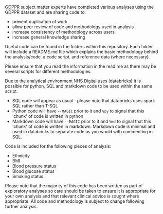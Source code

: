 [GDPPR](https://digital.nhs.uk/coronavirus/gpes-data-for-pandemic-planning-and-research) subject matter experts have completed various analyses using the GDPPR dataset and are sharing code to:

* prevent duplication of work
* allow peer review of code and methodology used in analysis
* increase consistency of methodology across users
* increase general knowledge sharing

Useful code can be found in the folders within this repository. Each folder will include a README.md file which explains the basic methodology behind the analysis/code, a code script, and reference data (where necessary).

Please ensure that you read the information in the read me as there may be several scripts for different methodologies. 

Due to the analytical environment NHS Digital uses (databricks) it is possible for python, SQL and markdown code to be used within the same script. 
- SQL code will appear as usual - please note that databricks uses spark SQL rather than T-SQL
- Python code will have ```--MAGIC``` prior to it and ```%py``` to signal that this 'chunk' of code is written in python
- Markdown code will have ```--MAGIC``` prior to it and ```%md``` to signal that this 'chunk' of code is written in markdown. Markdown code is minimal and used in databricks to separate code as you would with commenting in SQL.

Code is included for the following pieces of analysis:
* Ethnicity
* BMI
* Blood pressure status
* Blood glucose status
* Smoking status

Please note that the majority of this code has been written as part of exploratory analyses so care should be taken to ensure it is appropriate for your own analysis and that relevant clinical advice is sought where appropriate. All code and methodology is subject to change following further analysis.  
